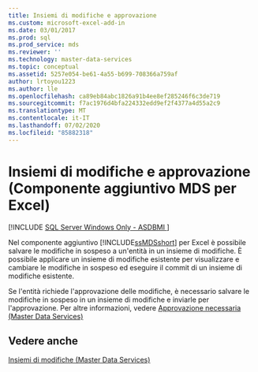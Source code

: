 ```yaml
---
title: Insiemi di modifiche e approvazione
ms.custom: microsoft-excel-add-in
ms.date: 03/01/2017
ms.prod: sql
ms.prod_service: mds
ms.reviewer: ''
ms.technology: master-data-services
ms.topic: conceptual
ms.assetid: 5257e054-be61-4a55-b699-708366a759af
author: lrtoyou1223
ms.author: lle
ms.openlocfilehash: ca89eb84abc1826a91b4ee8ef285246f6c3de719
ms.sourcegitcommit: f7ac1976d4bfa224332edd9ef2f4377a4d55a2c9
ms.translationtype: MT
ms.contentlocale: it-IT
ms.lasthandoff: 07/02/2020
ms.locfileid: "85882318"
---
```

# <a name="change-sets-and-approval-mds-add-in-for-excel"></a>Insiemi di modifiche e approvazione (Componente aggiuntivo MDS per Excel)

[!INCLUDE [SQL Server Windows Only - ASDBMI ](../../includes/applies-to-version/sql-windows-only-asdbmi.md)]

  Nel componente aggiuntivo [!INCLUDE[ssMDSshort](../../includes/ssmdsshort-md.md)] per Excel è possibile salvare le modifiche in sospeso a un'entità in un insieme di modifiche. È possibile applicare un insieme di modifiche esistente per visualizzare e cambiare le modifiche in sospeso ed eseguire il commit di un insieme di modifiche esistente.  
  
 Se l'entità richiede l'approvazione delle modifiche, è necessario salvare le modifiche in sospeso in un insieme di modifiche e inviarle per l'approvazione. Per altre informazioni, vedere [Approvazione necessaria &#40;Master Data Services&#41;](../../master-data-services/approval-required-master-data-services.md)  
  
## <a name="see-also"></a>Vedere anche  
 [Insiemi di modifiche &#40;Master Data Services&#41;](../../master-data-services/changesets-master-data-services.md)  
  
  
